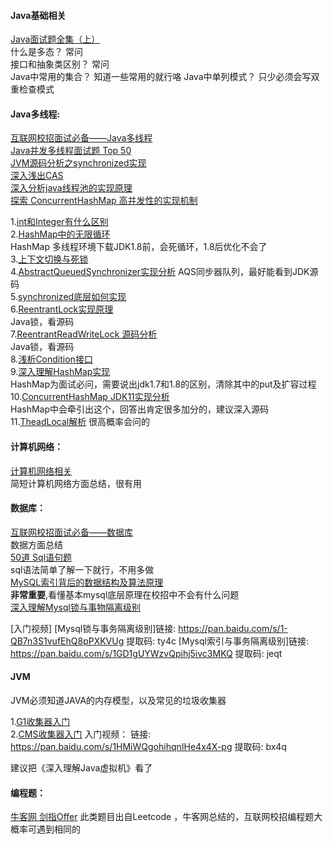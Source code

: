  
#### Java基础相关  
[Java面试题全集（上）](http://www.importnew.com/22083.html)  
什么是多态？   常问  
接口和抽象类区别？   常问  
Java中常用的集合？ 知道一些常用的就行咯
Java中单列模式？ 只少必须会写双重检查模式 




#### Java多线程:
[互联网校招面试必备——Java多线程](https://www.weiweiblog.cn/thread/)  
[Java并发多线程面试题 Top 50](https://blog.csdn.net/moneyshi/article/details/50512240)  
[JVM源码分析之synchronized实现](https://www.jianshu.com/p/c5058b6fe8e5)  
[深入浅出CAS](https://www.jianshu.com/p/fb6e91b013cc)  
[深入分析java线程池的实现原理](https://www.jianshu.com/p/87bff5cc8d8c)  
[探索 ConcurrentHashMap 高并发性的实现机制](https://www.ibm.com/developerworks/cn/java/java-lo-concurrenthashmap/index.html) 


1.[int和Integer有什么区别](https://www.jianshu.com/p/a1f321e1fd30)  
2.[HashMap中的无限循环](https://www.jianshu.com/p/4fc610539e50)  
HashMap 多线程环境下载JDK1.8前，会死循环，1.8后优化不会了  
3.[上下文切换与死锁](https://www.jianshu.com/p/312460be4154)    
4.[AbstractQueuedSynchronizer实现分析](https://www.jianshu.com/p/6e8e5a12286c) 
AQS同步器队列，最好能看到JDK源码   
5.[synchronized底层如何实现](https://www.jianshu.com/p/31784eaac216)    
6.[ReentrantLock实现原理](https://www.jianshu.com/p/1a40c562a2b5)  
Java锁，看源码  
7.[ReentrantReadWriteLock 源码分析](https://www.jianshu.com/p/0ae890baed83)  
Java锁，看源码  
8.[浅析Condition接口](https://www.jianshu.com/p/48be9f1cef10)  
9.[深入理解HashMap实现](https://github.com/focusup/focusup.github.io/blob/master/JAVA/HashMap.md)  
HashMap为面试必问，需要说出jdk1.7和1.8的区别，清除其中的put及扩容过程  
10.[ConcurrentHashMap JDK11实现分析](https://github.com/focusup/focusup.github.io/blob/master/JAVA/ConcurrentHashMap%20jdk11%E5%AE%9E%E7%8E%B0.md)  
HashMap中会牵引出这个，回答出肯定很多加分的，建议深入源码  
11.[TheadLocal解析](https://github.com/focusup/focusup.github.io/blob/master/JAVA/TheadLocal%E8%A7%A3%E6%9E%90.md)
很高概率会问的  
  



#### 计算机网络：
[计算机网络相关](https://www.weiweiblog.cn/network/)   
简短计算机网络方面总结，很有用

#### 数据库：   
[互联网校招面试必备——数据库](https://www.weiweiblog.cn/databases/)  
数据方面总结  
[50道 Sql语句题](https://www.cnblogs.com/MrzhangKk/p/5474532.html)  
sql语法简单了解一下就行，不用多做  
[MySQL索引背后的数据结构及算法原理](http://blog.codinglabs.org/articles/theory-of-mysql-index.html)  
  **非常重要**,看懂基本mysql底层原理在校招中不会有什么问题  
[深入理解Mysql锁与事物隔离级别](https://www.jianshu.com/p/c9a0d35839ac)

[入门视频]
[Mysql锁与事务隔离级别]链接: https://pan.baidu.com/s/1-QB7n3S1vufEhQ8pPXKVUg 提取码: ty4c
[Mysql索引与事务隔离级别]链接: https://pan.baidu.com/s/1GD1gUYWzvQpihj5ivc3MKQ 提取码: jeqt


#### JVM
JVM必须知道JAVA的内存模型，以及常见的垃圾收集器

1.[G1收集器入门](https://github.com/focusup/blogs/blob/master/JVM/G1%E6%94%B6%E9%9B%86%E5%99%A8.md)  
2.[CMS收集器入门](https://www.jianshu.com/p/812598bb5d11) 
入门视频：
链接: https://pan.baidu.com/s/1HMiWQgohihqnIHe4x4X-pg 提取码: bx4q

建议把《深入理解Java虚拟机》看了

#### 编程题：  
[ 牛客网 剑指Offer](https://www.jianshu.com/p/dc18f48a8e8c) 
此类题目出自Leetcode ，牛客网总结的，互联网校招编程题大概率可遇到相同的